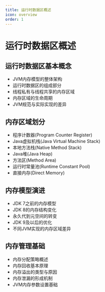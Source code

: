 ```yaml
---
title: 运行时数据区概述
icon: overview
order: 1
---
```


# 运行时数据区概述

## 运行时数据区基本概念

- JVM内存模型的整体架构
- 运行时数据区的组成部分
- 线程私有与线程共享的内存区域
- 内存区域的生命周期
- JVM规范与实际实现的差异

## 内存区域划分

- 程序计数器(Program Counter Register)
- Java虚拟机栈(Java Virtual Machine Stack)
- 本地方法栈(Native Method Stack)
- Java堆(Java Heap)
- 方法区(Method Area)
- 运行时常量池(Runtime Constant Pool)
- 直接内存(Direct Memory)

## 内存模型演进

- JDK 7之前的内存模型
- JDK 8的内存结构变化
- 永久代到元空间的转变
- JDK 9及以后的优化
- 不同JVM实现的内存区域差异

## 内存管理基础

- 内存分配策略概述
- 内存回收基本原理
- 内存溢出的类型与原因
- 内存泄漏的形成机制
- JVM内存参数设置基础
